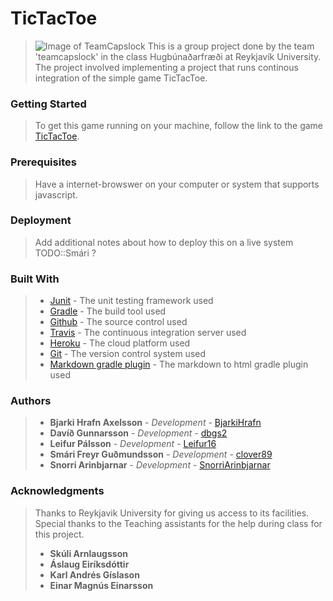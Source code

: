 TicTacToe
=========
>
> ![Image of TeamCapslock](https://github.com/HUGB2017TeamCapslock/TeamCaps/images/teamcaps.jpg)
> This is a group project done by the team 'teamcapslock' in the class Hugbúnaðarfræði at Reykjavík University. The project
> involved implementing a project that runs continous integration of the simple game TicTacToe.

### Getting Started
>
> To get this game running on your machine, follow the link to the game [TicTacToe](https://dry-bastion-22033.herokuapp.com/).

### Prerequisites
>
> Have a internet-browswer on your computer or system that supports javascript.

### Deployment
> 
> Add additional notes about how to deploy this on a live system
> TODO::Smári ?

### Built With
>
> * [Junit](http://junit.org/junit4/) - The unit testing framework used
> * [Gradle](https://gradle.org/) - The build tool used
> * [Github](https://github.com/) - The source control used
> * [Travis](https://travis-ci.org/) - The continuous integration server used
> * [Heroku](https://dashboard.heroku.com/apps) - The cloud platform used
> * [Git](https://git-scm.com/) - The version control system used
> * [Markdown gradle plugin](https://github.com/aalmiray/markdown-gradle-plugin) - The markdown to html gradle plugin used

### Authors
>
> * **Bjarki Hrafn Axelsson** - *Development* - [BjarkiHrafn](https://github.com/BjarkiHrafn)
> * **Davíð Gunnarsson** - *Development* - [dbgs2](https://github.com/dbgs2)
> * **Leifur Pálsson** - *Development* - [Leifur16](https://github.com/Leifur16)
> * **Smári Freyr Guðmundsson** - *Development* - [clover89](https://github.com/clover89)
> * **Snorri Arinbjarnar** - *Development* - [SnorriArinbjarnar](https://github.com/SnorriArinbjarnar)

### Acknowledgments
>
> Thanks to Reykjavik University for giving us access to its facilities.
> Special thanks to the Teaching assistants for the help during class for this project.
> * **Skúli Arnlaugsson**
> * **Áslaug Eiríksdóttir**
> * **Karl Andrés Gíslason**
> * **Einar Magnús Einarsson**



